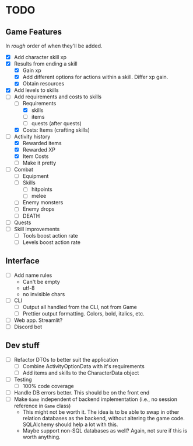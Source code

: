 # TODO
## Game Features
In _rough_ order of when they'll be added.
- [x] Add character skill xp
- [x] Results from ending a skill
    - [x] Gain xp
    - [x] Add different options for actions within a skill. Differ xp gain.
    - [x] Obtain resources
- [x] Add levels to skills
- [ ] Add requirements and costs to skills
    - [ ] Requirements
        - [x] skills
        - [ ] items
        - [ ] quests (after quests)
    - [x] Costs: Items (crafting skills)
- [ ] Activity history
    - [x] Rewarded items
    - [x] Rewarded XP
    - [x] Item Costs
    - [ ] Make it pretty
- [ ] Combat
    - [ ] Equipment
    - [ ] Skills
        - [ ] hitpoints
        - [ ] melee
    - [ ] Enemy monsters
    - [ ] Enemy drops
    - [ ] DEATH
- [ ] Quests
- [ ] Skill improvements
    - [ ] Tools boost action rate
    - [ ] Levels boost action rate

## Interface
- [ ] Add name rules
    - Can't be empty
    - utf-8
    - no invisible chars
- [ ] CLI
    - [ ] Output all handled from the CLI, not from Game
    - [ ] Prettier output formatting. Colors, bold, italics, etc.
- [ ] Web app. Streamlit?
- [ ] Discord bot

## Dev stuff
- [ ] Refactor DTOs to better suit the application
    - [ ] Combine ActivityOptionData with it's requirements
    - [ ] Add items and skills to the CharacterData object
- [ ] Testing
    - [ ] 100% code coverage
- [ ] Handle DB errors better. This should be on the front end
- [ ] Make `Game` independent of backend implementation (i.e., no session reference in `Game` class)
    - This might not be worth it. The idea is to be able to swap in other relation databases as the backend, without altering the game code. SQLAlchemy should help a lot with this.
    - Maybe support non-SQL databases as well? Again, not sure if this is worth anything.
